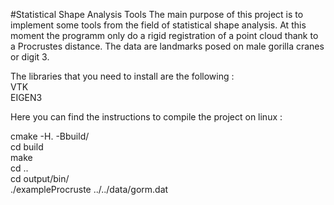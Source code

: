 #Statistical Shape Analysis Tools
The main purpose of this project is to implement some tools from the field of statistical shape analysis.
At this moment the programm only do a rigid registration of a point cloud thank to a Procrustes distance. The data are landmarks posed on male gorilla cranes or digit 3.

The libraries that you need to install are the following : <br>
VTK <br>
EIGEN3 <br>

Here you can find the instructions to compile the project on linux : <br>

cmake -H. -Bbuild/ <br>
cd build <br>
make  <br>
cd .. <br>
cd output/bin/ <br>
./exampleProcruste ../../data/gorm.dat <br>
